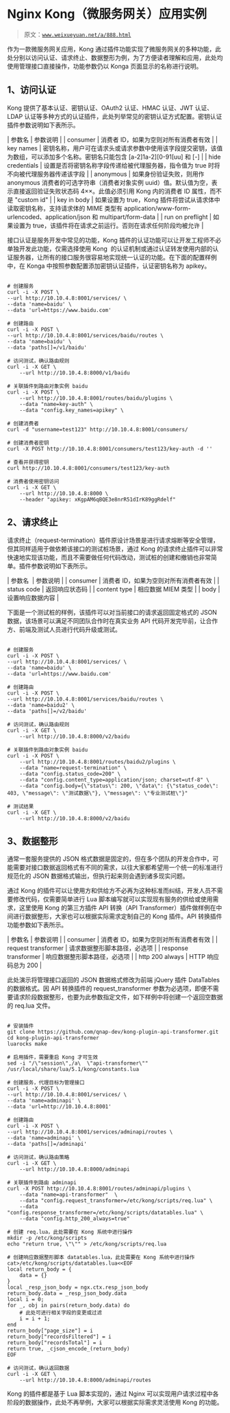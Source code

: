 # Nginx Kong（微服务网关）应用实例

> 原文：[`www.weixueyuan.net/a/888.html`](http://www.weixueyuan.net/a/888.html)

作为一款微服务网关应用，Kong 通过插件功能实现了微服务网关的多种功能，此处分别以访问认证、请求终止、数据整形为例，为了方便读者理解和应用，此处均使用管理接口直接操作，功能参数仍以 Konga 页面显示的名称进行说明。

## 1、访问认证

Kong 提供了基本认证、密钥认证、OAuth2 认证、HMAC 认证、JWT 认证、LDAP 认证等多种方式的认证插件，此处列举常见的密钥认证方式配置。密钥认证插件参数说明如下表所示。

| 参数名 | 参数说明 |
| consumer | 消费者 ID，如果为空则对所有消费者有效 |
| key names | 密钥名称，用户可在请求头或请求参数中使用该字段提交密钥，该值为数组，可以添加多个名称。密钥名只能包含 [a-2]1a-2][0-91[uu] 和 [-] |
| hide credentials | 设置是否将密钥名称字段传递给被代理服务器，指令值为 true 时将不向被代理服务器传递该字段 |
| anonymous | 如果身份验证失败，则用作 anonymous 消费者的可选字符串（消费者对象实例 uuid）值。默认值为空，表示直接返回验证失败状态码 4××。此值必须引用 Kong 内的消费者 ID 属性，而不是 "custom id" |
| key in body | 如果设置为 true，Kong 插件将尝试从请求体中读取密钥名称，支持请求体的 MIME 类型有 application/www-form-urlencoded、application/json 和 multipart/form-data |
| run on preflight | 如果设置为 true，该插件将在请求之前运行。否则在请求任何阶段均被允许 |

接口认证是服务开发中常见的功能，Kong 插件的认证功能可以让开发工程师不必单独开发此功能，仅需选择使用 Kong  的认证机制或通过认证转发使用内部的认证服务器，让所有的接口服务很容易地实现统一认证的功能。在下面的配置样例中，在 Konga 中按照参数配置添加密钥认证插件，认证密钥名称为 apikey。

```

# 创建服务
curl -i -X POST \
--url http://10.10.4.8:8001/services/ \
--data 'name=baidu' \
--data 'url=https://www.baidu.com'

# 创建路由
curl -i -X POST \
--url http://10.10.4.8:8001/services/baidu/routes \
--data 'name=baidu' \
--data 'paths[]=/v1/baidu'

# 访问测试，确认路由规则
curl -i -X GET \
    --url http://10.10.4.8:8000/v1/baidu

# 关联插件到路由对象实例 baidu
curl -i -X POST \
    --url http://10.10.4.8:8001/routes/baidu/plugins \
    --data "name=key-auth" \
    --data "config.key_names=apikey" \

# 创建消费者
curl -d "username=test123" http://10.10.4.8:8001/consumers/

# 创建消费者密钥
curl -X POST http://10.10.4.8:8001/consumers/test123/key-auth -d ''

# 查看并获得密钥
curl http://10.10.4.8:8001/consumers/test123/key-auth

# 消费者使用密钥访问
curl -i -X GET \
    --url http://10.10.4.8:8000 \
    --header "apikey: xKgpAM6qBQE3e8nrR51dIrK89ggRdelf"
```

## 2、请求终止

请求终止（request-termination）插件原设计场景是进行请求熔断等安全管理，但其同样适用于做依赖该接口的测试桩场景，通过 Kong 的请求终止插件可以非常快速地实现该功能，而且不需要做任何代码改动，测试桩的创建和撤销也非常简单。插件参数说明如下表所示。

| 参数名  | 参数说明 |
| consumer | 消费者 ID，如果为空则对所有消费者有效 |
| status code | 返回响应状态码 |
| content type | 相应数据 MIEM 类型 |
| body | 设置响应数据内容 |

下面是一个测试桩的样例，该插件可以对当前接口的请求返回固定格式的 JSON 数据，该场景可以满足不同团队合作时在真实业务 API 代码开发完毕前，让合作方、前端及测试人员进行代码升级或测试。

```

# 创建服务
curl -i -X POST \
--url http://10.10.4.8:8001/services/ \
--data 'name=baidu' \
--data 'url=https://www.baidu.com'

# 创建路由
curl -i -X POST \
--url http://10.10.4.8:8001/services/baidu/routes \
--data 'name=baidu2' \
--data 'paths[]=/v2/baidu'

# 访问测试，确认路由规则
curl -i -X GET \
    --url http://10.10.4.8:8000/v2/baidu

# 关联插件到路由对象实例 baidu
curl -i -X POST \
    --url http://10.10.4.8:8001/routes/baidu2/plugins \
    --data "name=request-termination" \
    --data "config.status_code=200" \
    --data "config.content_type=application/json; charset=utf-8" \
    --data "config.body={\"status\": 200, \"data\": {\"status_code\": 403, \"message\": \"测试数据\"}, \"message\": \"专业测试桩\"}"

# 测试结果
curl -i -X GET \
    --url http://10.10.4.8:8000/v2/baidu
```

## 3、数据整形

通常一套服务提供的 JSON 格式数据是固定的，但在多个团队的开发合作中，可能需要对接口数据返回格式有不同的需求，以往大家都希望用一个统一的标准进行规范化的 JSON 数据格式输出，但执行起来则会遇到诸多现实问题。

通过 Kong 的插件可以让使用方和供给方不必再为这种标准而纠结，开发人员不需要修改代码，仅需要简单进行 Lua 脚本编写就可以实现现有服务的供给或使用需求，这里使用 Kong 的第三方插件 API 转换（API Transformer）插件做样例在中间进行数据整形，大家也可以根据实际需求定制自己的 Kong 插件。API 转换插件功能参数如下表所示。

| 参数名 | 参数说明 |
| consumer | 消费者 ID，如果为空则对所有消费者有效 |
| request transformer | 请求数据整形脚本路径，必选项 |
| response transformer | 响应数据整形脚本路径，必选项 |
| http 200 always | HTTP 响应码总为 200 |

此处演示将管理接口返回的 JSON 数据格式修改为前端 jQuery 插件 DataTables 的数据格式。因 API 转换插件的 request_transformer 参数为必选项，即便不需要请求阶段数据整形，也要为此参数指定文件，如下样例中将创建一个返回空数据的 req.lua 文件。

```

# 安装插件
git clone https://github.com/qnap-dev/kong-plugin-api-transformer.git
cd kong-plugin-api-transformer
luarocks make

# 启用插件，需要重启 Kong 才可生效
sed -i "/\"session\",/a\  \"api-transformer\"" /usr/local/share/lua/5.1/kong/constants.lua

# 创建服务，代理目标为管理接口
curl -i -X POST \
--url http://10.10.4.8:8001/services/ \
--data 'name=adminapi' \
--data 'url=http://10.10.4.8:8001'

# 创建路由
curl -i -X POST \
--url http://10.10.4.8:8001/services/adminapi/routes \
--data 'name=adminapi' \
--data 'paths[]=/adminapi'

# 访问测试，确认路由策略
curl -i -X GET \
    --url http://10.10.4.8:8000/adminapi

# 关联插件到路由 adminapi
curl -X POST http://10.10.4.8:8001/routes/adminapi/plugins \
    --data "name=api-transformer"  \
    --data "config.request_transformer=/etc/kong/scripts/req.lua" \
    --data "config.response_transformer=/etc/kong/scripts/datatables.lua" \
    --data "config.http_200_always=true"

# 创建 req.lua，此处需要在 Kong 系统中进行操作
mkdir -p /etc/kong/scripts
echo "return true, \"\"" > /etc/kong/scripts/req.lua

# 创建响应数据整形脚本 datatables.lua，此处需要在 Kong 系统中进行操作
cat>/etc/kong/scripts/datatables.lua<<EOF
local return_body = {
    data = {}
}
local _resp_json_body = ngx.ctx.resp_json_body
return_body.data = _resp_json_body.data
local i = 0;
for _, obj in pairs(return_body.data) do
    # 此处可进行相关字段的变更或过滤
    i = i + 1;
end
return_body["page_size"] = i
return_body["recordsFiltered"] = i
return_body["recordsTotal"] = i
return true, _cjson_encode_(return_body)
EOF

# 访问测试，确认返回数据
curl -i -X GET \
    --url http://10.10.4.8:8000/adminapi/routes
```

Kong 的插件都是基于 Lua 脚本实现的，通过 Nginx 可以实现用户请求过程中各阶段的数据操作，此处不再举例，大家可以根据实际需求灵活使用 Kong 的功能。